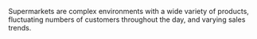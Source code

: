 Supermarkets are complex environments with a wide variety of products, 
fluctuating numbers of customers throughout the day, and varying sales trends.